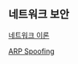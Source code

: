 ## 네트워크 보안


[네트워크 이론](https://github.com/waeandway/TIL/blob/master/Network-Security/Network.md) <br>

[ARP Spoofing](https://github.com/waeandway/TIL/blob/master/Network-Security/ARP-Spoofing.md) <br>